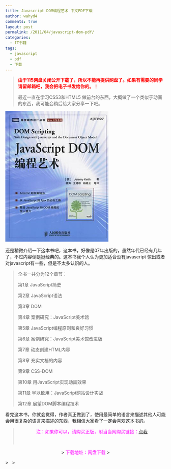 ```yaml
---
title: Javascript DOM编程艺术 中文PDF下载
author: wahyd4
comments: true
layout: post
permalink: /2011/04/javascript-dom-pdf/
categories:
  - IT书籍
tags:
  - javascript
  - pdf
  - 下载
---
```

> <span style="color: #ff0000;"><strong>由于115网盘关闭公开下载了，所以不能再提供网盘了。如果有需要的同学请留邮箱吧，我会把电子书发给你的。！</strong></span>
> 
> 最近一直在学习CSS3和HTML5 做前台的东西，大概做了一个类似于动画的东西，我可能会稍后给大家分享一下吧。

[<img class="aligncenter size-full wp-image-2151" title="s1958902" src="/images/2011/04/s1958902.jpg" alt="" width="324" height="411" />][1]

还是稍微介绍一下这本书吧，这本书，好像是07年出版的，虽然年代已经有几年了，不过内容倒是挺经典的。这本书我个人认为更加适合没有javascript 惊出或者对javascript有一些，但是不太多认识的人。

> 全书一共分为12个章节：
> 
> 第1章 JavaScript简史
> 
> 第2章 JavaScript语法
> 
> 第3章 DOM
> 
> 第4章 案例研究：JavaScript美术馆
> 
> 第5章 JavaScript编程原则和良好习惯
> 
> 第6章 案例研究：JavaScript美术馆改进版
> 
> 第7章 动态创建HTML内容
> 
> 第8章 充实文档的内容
> 
> 第9章 CSS-DOM
> 
> 第10章 用JavaScript实现动画效果
> 
> 第11章 学以致用：JavaScript网站设计实战
> 
> 第12章 展望DOM脚本编程技术

看完这本书，你就会觉得，作者真正做到了，使用最简单的语言来描述其他人可能会用很复杂的语言来描述的东西，我相信大家看了一定会喜欢这本书的。

> <p style="text-align: center;">
>   <span style="color: #ff00ff;">注：如果你可以，请购买正版，附当当网购买链接：<a href="http://product.dangdang.com/product.aspx?product_id=9236640" target="_blank">点我</a></span>
> </p>
> 
>  
> 
> <del></p> 
  <p style="text-align: center;">
>     <span style="color: #ff00ff;">下载地址：网盘下载</span>
>   </p>

> 
> 
  <p>
>     </del> 
>   </p>
</blockquote>

 [1]: /images/2011/04/s1958902.jpg
